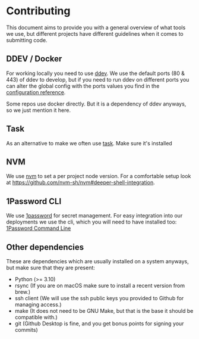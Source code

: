 # Contributing

This document aims to provide you with a general overview of what tools we use, but different projects have different guidelines when it comes to submitting code.

## DDEV / Docker

For working locally you need to use [ddev](https://ddev.readthedocs.io/). We use the default ports (80 & 443) of ddev to develop, but if you need to run
ddev on different ports you can alter the global config with the ports values you find in the [configuration reference](https://ddev.readthedocs.io/en/stable/users/configuration/config/).

Some repos use docker directly. But it is a dependency of ddev anyways, so we just mention it here.

## Task

As an alternative to make we often use [task](https://taskfile.dev/). Make sure it's installed

## NVM 

We use [nvm](https://github.com/nvm-sh/nvm) to set a per project node version. For a comfortable setup look at https://github.com/nvm-sh/nvm#deeper-shell-integration.

## 1Password CLI

We use [1password](https://1password.com) for secret management. For easy integration into our deployments we use the cli, which you will need to have installed too: [1Password Command Line](https://1password.com/de/downloads/command-line/)

## Other dependencies

These are dependencies which are usually installed on a system anyways, but make sure that they are present:

- Python (>= 3.10)
- rsync (If you are on macOS make sure to install a recent version from brew.)
- ssh client (We will use the ssh public keys you provided to Github for managing access.)
- make (It does not need to be GNU Make, but that is the base it should be compatible with.)
- git (Github Desktop is fine, and you get bonus points for signing your commits)
